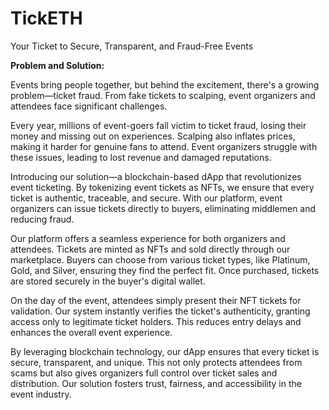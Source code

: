# TickETH
Your Ticket to Secure, Transparent, and Fraud-Free Events

**Problem and Solution:**

Events bring people together, but behind the excitement, there's a growing problem—ticket fraud. From fake tickets to scalping, event organizers and attendees face significant challenges.

Every year, millions of event-goers fall victim to ticket fraud, losing their money and missing out on experiences. Scalping also inflates prices, making it harder for genuine fans to attend. Event organizers struggle with these issues, leading to lost revenue and damaged reputations.

Introducing our solution—a blockchain-based dApp that revolutionizes event ticketing. By tokenizing event tickets as NFTs, we ensure that every ticket is authentic, traceable, and secure. With our platform, event organizers can issue tickets directly to buyers, eliminating middlemen and reducing fraud.

Our platform offers a seamless experience for both organizers and attendees. Tickets are minted as NFTs and sold directly through our marketplace. Buyers can choose from various ticket types, like Platinum, Gold, and Silver, ensuring they find the perfect fit. Once purchased, tickets are stored securely in the buyer's digital wallet.

On the day of the event, attendees simply present their NFT tickets for validation. Our system instantly verifies the ticket's authenticity, granting access only to legitimate ticket holders. This reduces entry delays and enhances the overall event experience.

By leveraging blockchain technology, our dApp ensures that every ticket is secure, transparent, and unique. This not only protects attendees from scams but also gives organizers full control over ticket sales and distribution. Our solution fosters trust, fairness, and accessibility in the event industry.

